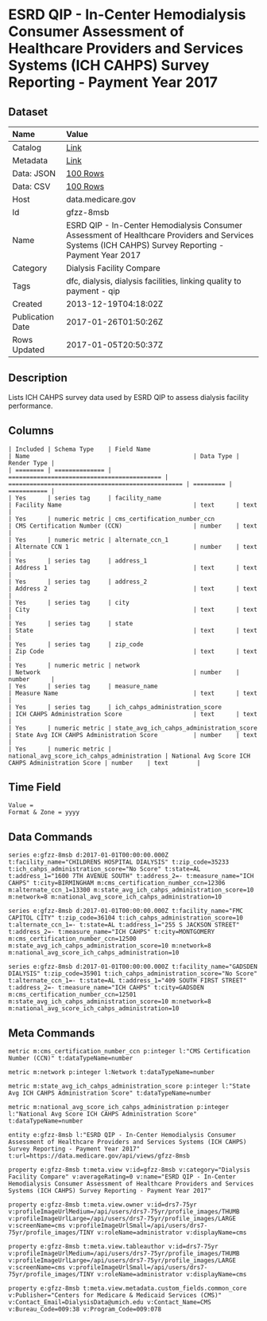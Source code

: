# ESRD QIP - In-Center Hemodialysis Consumer Assessment of Healthcare Providers and Services Systems (ICH CAHPS) Survey Reporting - Payment Year 2017

## Dataset

| Name | Value |
| :--- | :---- |
| Catalog | [Link](https://catalog.data.gov/dataset/esrd-qip-in-center-hemodialysis-consumer-assessment-of-healthcare-providers-and-services-2) |
| Metadata | [Link](https://data.medicare.gov/api/views/gfzz-8msb) |
| Data: JSON | [100 Rows](https://data.medicare.gov/api/views/gfzz-8msb/rows.json?max_rows=100) |
| Data: CSV | [100 Rows](https://data.medicare.gov/api/views/gfzz-8msb/rows.csv?max_rows=100) |
| Host | data.medicare.gov |
| Id | gfzz-8msb |
| Name | ESRD QIP - In-Center Hemodialysis Consumer Assessment of Healthcare Providers and Services Systems (ICH CAHPS) Survey Reporting - Payment Year 2017 |
| Category | Dialysis Facility Compare |
| Tags | dfc, dialysis, dialysis facilities, linking quality to payment - qip |
| Created | 2013-12-19T04:18:02Z |
| Publication Date | 2017-01-26T01:50:26Z |
| Rows Updated | 2017-01-05T20:50:37Z |

## Description

Lists ICH CAHPS survey data used by ESRD QIP to assess dialysis facility performance.

## Columns

```ls
| Included | Schema Type    | Field Name                                  | Name                                              | Data Type | Render Type |
| ======== | ============== | =========================================== | ================================================= | ========= | =========== |
| Yes      | series tag     | facility_name                               | Facility Name                                     | text      | text        |
| Yes      | numeric metric | cms_certification_number_ccn                | CMS Certification Number (CCN)                    | number    | text        |
| Yes      | numeric metric | alternate_ccn_1                             | Alternate CCN 1                                   | number    | text        |
| Yes      | series tag     | address_1                                   | Address 1                                         | text      | text        |
| Yes      | series tag     | address_2                                   | Address 2                                         | text      | text        |
| Yes      | series tag     | city                                        | City                                              | text      | text        |
| Yes      | series tag     | state                                       | State                                             | text      | text        |
| Yes      | series tag     | zip_code                                    | Zip Code                                          | text      | text        |
| Yes      | numeric metric | network                                     | Network                                           | number    | number      |
| Yes      | series tag     | measure_name                                | Measure Name                                      | text      | text        |
| Yes      | series tag     | ich_cahps_administration_score              | ICH CAHPS Administration Score                    | text      | text        |
| Yes      | numeric metric | state_avg_ich_cahps_administration_score    | State Avg ICH CAHPS Administration Score          | number    | text        |
| Yes      | numeric metric | national_avg_score_ich_cahps_administration | National Avg Score ICH CAHPS Administration Score | number    | text        |
```

## Time Field

```ls
Value = 
Format & Zone = yyyy
```

## Data Commands

```ls
series e:gfzz-8msb d:2017-01-01T00:00:00.000Z t:facility_name="CHILDRENS HOSPITAL DIALYSIS" t:zip_code=35233 t:ich_cahps_administration_score="No Score" t:state=AL t:address_1="1600 7TH AVENUE SOUTH" t:address_2=- t:measure_name="ICH CAHPS" t:city=BIRMINGHAM m:cms_certification_number_ccn=12306 m:alternate_ccn_1=13300 m:state_avg_ich_cahps_administration_score=10 m:network=8 m:national_avg_score_ich_cahps_administration=10

series e:gfzz-8msb d:2017-01-01T00:00:00.000Z t:facility_name="FMC CAPITOL CITY" t:zip_code=36104 t:ich_cahps_administration_score=10 t:alternate_ccn_1=- t:state=AL t:address_1="255 S JACKSON STREET" t:address_2=- t:measure_name="ICH CAHPS" t:city=MONTGOMERY m:cms_certification_number_ccn=12500 m:state_avg_ich_cahps_administration_score=10 m:network=8 m:national_avg_score_ich_cahps_administration=10

series e:gfzz-8msb d:2017-01-01T00:00:00.000Z t:facility_name="GADSDEN DIALYSIS" t:zip_code=35901 t:ich_cahps_administration_score="No Score" t:alternate_ccn_1=- t:state=AL t:address_1="409 SOUTH FIRST STREET" t:address_2=- t:measure_name="ICH CAHPS" t:city=GADSDEN m:cms_certification_number_ccn=12501 m:state_avg_ich_cahps_administration_score=10 m:network=8 m:national_avg_score_ich_cahps_administration=10
```

## Meta Commands

```ls
metric m:cms_certification_number_ccn p:integer l:"CMS Certification Number (CCN)" t:dataTypeName=number

metric m:network p:integer l:Network t:dataTypeName=number

metric m:state_avg_ich_cahps_administration_score p:integer l:"State Avg ICH CAHPS Administration Score" t:dataTypeName=number

metric m:national_avg_score_ich_cahps_administration p:integer l:"National Avg Score ICH CAHPS Administration Score" t:dataTypeName=number

entity e:gfzz-8msb l:"ESRD QIP - In-Center Hemodialysis Consumer Assessment of Healthcare Providers and Services Systems (ICH CAHPS) Survey Reporting - Payment Year 2017" t:url=https://data.medicare.gov/api/views/gfzz-8msb

property e:gfzz-8msb t:meta.view v:id=gfzz-8msb v:category="Dialysis Facility Compare" v:averageRating=0 v:name="ESRD QIP - In-Center Hemodialysis Consumer Assessment of Healthcare Providers and Services Systems (ICH CAHPS) Survey Reporting - Payment Year 2017"

property e:gfzz-8msb t:meta.view.owner v:id=drs7-75yr v:profileImageUrlMedium=/api/users/drs7-75yr/profile_images/THUMB v:profileImageUrlLarge=/api/users/drs7-75yr/profile_images/LARGE v:screenName=cms v:profileImageUrlSmall=/api/users/drs7-75yr/profile_images/TINY v:roleName=administrator v:displayName=cms

property e:gfzz-8msb t:meta.view.tableauthor v:id=drs7-75yr v:profileImageUrlMedium=/api/users/drs7-75yr/profile_images/THUMB v:profileImageUrlLarge=/api/users/drs7-75yr/profile_images/LARGE v:screenName=cms v:profileImageUrlSmall=/api/users/drs7-75yr/profile_images/TINY v:roleName=administrator v:displayName=cms

property e:gfzz-8msb t:meta.view.metadata.custom_fields.common_core v:Publisher="Centers for Medicare & Medicaid Services (CMS)" v:Contact_Email=DialysisData@umich.edu v:Contact_Name=CMS v:Bureau_Code=009:38 v:Program_Code=009:078
```